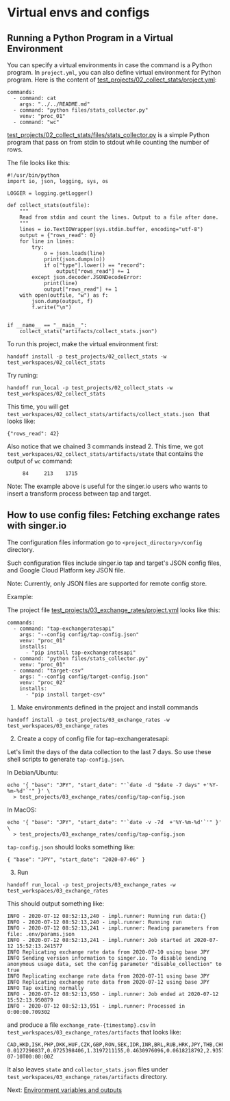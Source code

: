 # Virtual envs and configs

## Running a Python Program in a Virtual Environment

You can specify a virtual environments in case the command is a Python program.
In `project.yml`, you can also define virtual environment for Python program.
Here is the content of
[test_projects/02_collect_stats/project.yml](https://github.com/anelendata/handoff/blob/master/test_projects/02_collect_stats/project.yml):

```
commands:
  - command: cat
    args: "../../README.md"
  - command: "python files/stats_collector.py"
    venv: "proc_01"
  - command: "wc"
```

[test_projects/02_collect_stats/files/stats_collector.py](https://github.com/anelendata/handoff/blob/master/test_projects/02_collect_stats/files/stats_collector.py)
is a simple Python program that pass on from stdin to stdout while counting the
number of rows.

The file looks like this:
```
#!/usr/bin/python
import io, json, logging, sys, os

LOGGER = logging.getLogger()

def collect_stats(outfile):
    """
    Read from stdin and count the lines. Output to a file after done.
    """
    lines = io.TextIOWrapper(sys.stdin.buffer, encoding="utf-8")
    output = {"rows_read": 0}
    for line in lines:
        try:
            o = json.loads(line)
            print(json.dumps(o))
            if o["type"].lower() == "record":
                output["rows_read"] += 1
        except json.decoder.JSONDecodeError:
            print(line)
            output["rows_read"] += 1
    with open(outfile, "w") as f:
        json.dump(output, f)
        f.write("\n")


if __name__ == "__main__":
    collect_stats("artifacts/collect_stats.json")
```

To run this project, make the virtual environment first:
```
handoff install -p test_projects/02_collect_stats -w test_workspaces/02_collect_stats
```

Try runing:
```
handoff run_local -p test_projects/02_collect_stats -w test_workspaces/02_collect_stats
```

This time, you will get `test_workspaces/02_collect_stats/artifacts/collect_stats.json `
that looks like:
```
{"rows_read": 42}
```

Also notice that we chained 3 commands instead 2. This time, we got
`test_workspaces/02_collect_stats/artifacts/state` that contains the output of `wc` command:
```
     84     213    1715
```

Note: The example above is useful for the singer.io users who wants to insert
a transform process between tap and target.

## How to use config files: Fetching exchange rates with singer.io

The configuration files information go to `<project_directory>/config` directory.

Such configuration files include singer.io tap and target's JSON config files,
and Google Cloud Platform key JSON file.

Note: Currently, only JSON files are supported for remote config store.

Example:

The project file
[test_projects/03_exchange_rates/project.yml](https://github.com/anelendata/handoff/blob/master/test_projects/03_exchange_rates/project.yml) looks like this:
```
commands:
  - command: "tap-exchangeratesapi"
    args: "--config config/tap-config.json"
    venv: "proc_01"
    installs:
      - "pip install tap-exchangeratesapi"
  - command: "python files/stats_collector.py"
    venv: "proc_01"
  - command: "target-csv"
    args: "--config config/target-config.json"
    venv: "proc_02"
    installs:
      - "pip install target-csv"
```

1. Make environments defined in the project and install commands
```
handoff install -p test_projects/03_exchange_rates -w test_workspaces/03_exchange_rates
```

2. Create a copy of config file for tap-exchangeratesapi:

Let's limit the days of the data collection to the last 7 days. So use these
shell scripts to generate `tap-config.json`.

In Debian/Ubuntu:
```
echo '{ "base": "JPY", "start_date": "'`date -d "$date -7 days" +'%Y-%m-%d'`'" }' \
  > test_projects/03_exchange_rates/config/tap-config.json
```

In MacOS:
```
echo '{ "base": "JPY", "start_date": "'`date -v -7d  +'%Y-%m-%d'`'" }' \
  > test_projects/03_exchange_rates/config/tap-config.json
```

`tap-config.json` should looks something like:
```
{ "base": "JPY", "start_date": "2020-07-06" }
```

3. Run
```
handoff run_local -p test_projects/03_exchange_rates -w test_workspaces/03_exchange_rates
```

This should output something like:
```
INFO - 2020-07-12 08:52:13,240 - impl.runner: Running run data:{}
INFO - 2020-07-12 08:52:13,240 - impl.runner: Running run
INFO - 2020-07-12 08:52:13,241 - impl.runner: Reading parameters from file: .env/params.json
INFO - 2020-07-12 08:52:13,241 - impl.runner: Job started at 2020-07-12 15:52:13.241577
INFO Replicating exchange rate data from 2020-07-10 using base JPY
INFO Sending version information to singer.io. To disable sending anonymous usage data, set the config parameter "disable_collection" to true
INFO Replicating exchange rate data from 2020-07-11 using base JPY
INFO Replicating exchange rate data from 2020-07-12 using base JPY
INFO Tap exiting normally
INFO - 2020-07-12 08:52:13,950 - impl.runner: Job ended at 2020-07-12 15:52:13.950879
INFO - 2020-07-12 08:52:13,951 - impl.runner: Processed in 0:00:00.709302
```

and produce a file `exchange_rate-{timestamp}.csv` in `test_workspaces/03_exchange_rates/artifacts` that looks like:
```
CAD,HKD,ISK,PHP,DKK,HUF,CZK,GBP,RON,SEK,IDR,INR,BRL,RUB,HRK,JPY,THB,CHF,EUR,MYR,BGN,TRY,CNY,NOK,NZD,ZAR,USD,MXN,SGD,AUD,ILS,KRW,PLN,date
0.0127290837,0.0725398406,1.3197211155,0.4630976096,0.0618218792,2.9357569721,0.2215388446,0.007434429,0.0401958831,0.0863047809,135.1005146082,0.7041915671,0.050374336,0.6657569721,0.0625373506,1.0,0.29312749,0.0088188911,0.0083001328,0.0399311089,0.0162333997,0.0642571381,0.0655312085,0.0889467131,0.0142670983,0.158440405,0.0093592297,0.2132744024,0.0130336985,0.0134852258,0.032375498,11.244189907,0.0371372842,2020-07-10T00:00:00Z
```

It also leaves `state` and `collector_stats.json` files under
`test_workspaces/03_exchange_rates/artifacts` directory.

Next: [Environment variables and outputs](envvar_outputs)
